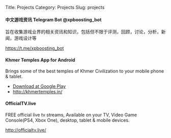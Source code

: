 Title: Projects
Category: Projects
Slug: projects

#### 中文游戏资讯 Telegram Bot @xpboosting_bot

旨在收集游戏业界的相关资讯和知识，包括但不限于评测，回顾，讨论，分析，新闻，游戏设计等

<https://t.me/xpboosting_bot>

#### Khmer Temples App for Android

Brings some of the best temples of Khmer Civilization to your mobile phone & tablet.

- [Download at Google Play](https://play.google.com/store/apps/details?id=com.cnborn.khmertemples)
- <http://khmertemples.in/>

#### OfficialTV.live

FREE official live tv streams, Available on your TV, Video Game Console(PS4, Xbox One), desktop, tablet & mobile devices.

<http://officialtv.live/>

